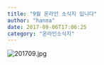 ```yaml
---
title: "9월 온라인 소식지 입니다"
author: "hanna"
date: 2017-09-06T17:06:25
category: "온라인소식지"
---
```


![201709.jpg](/files/attach/images/1659/675/033/273c2901e5c01d7038a9bc5928c58067.jpg)
